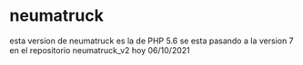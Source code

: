 # neumatruck
esta version de neumatruck es la de PHP 5.6
se esta pasando a la version 7 en el repositorio neumatruck_v2
hoy 06/10/2021
